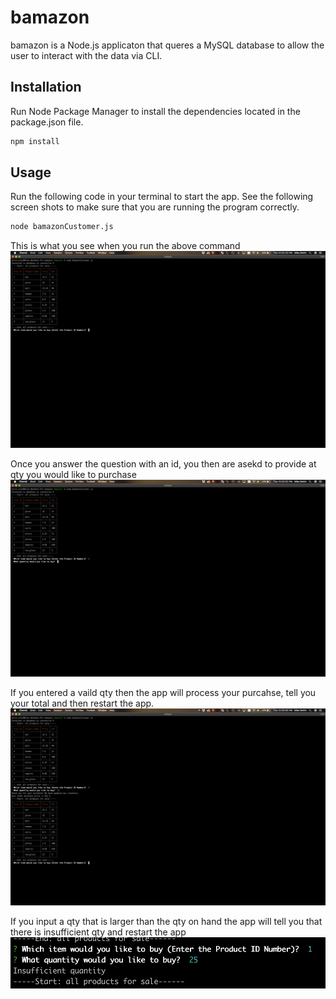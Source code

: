 # bamazon

bamazon is a Node.js applicaton that queres a MySQL database to allow the user to interact with the data via CLI. 

## Installation

Run Node Package Manager to install the dependencies located in the package.json file.

```bash
npm install
```

## Usage

Run the following code in your terminal to start the app. See the following screen shots to make sure that you are running the program correctly. 

```bash
node bamazonCustomer.js
```

This is what you see when you run the above command ![alt text](assets/images/startFunction.png "startFunction")


Once you answer the question with an id, you then are asekd to provide at qty you would like to purchase ![alt text](assets/images/inquier.png "Inquierer Prompt")

If you entered a vaild qty then the app will process your purcahse, tell you your total and then restart the app. ![alt text](assets/images/receivedOrder.png "Process Order")

If you input a qty that is larger than the qty on hand the app will tell you that there is insufficient qty and restart the app ![alt text](assets/images/insufficientInventory.png "Insuficcient Inventory")